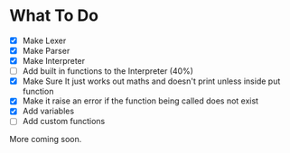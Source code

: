 # What To Do

 - [x] Make Lexer
 - [x] Make Parser
 - [x] Make Interpreter
 - [ ] Add built in functions to the Interpreter (40%)
 - [x] Make Sure It just works out maths and doesn't print unless inside put function
 - [x] Make it raise an error if the function being called does not exist
 - [x] Add variables
 - [ ] Add custom functions

More coming soon.
